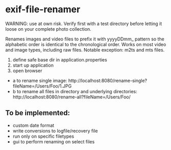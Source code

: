 # exif-file-renamer


WARNING: use at own risk. Verify first with a test directory before letting it loose on your complete photo collection.

Renames images and video files to prefix it with yyyyDDmm_ pattern so the alphabetic order is identical to the chronological order.
Works on most video and image types, including raw files.
Notable exception: m2ts and mts files.

1. define safe base dir in application.properties
2. start up application
3. open browser
 - a to rename single image: 
    http://localhost:8080/rename-single?fileName=/Users/Foo/1.JPG
 - b to rename all files in directory and underlying directories:
    http://localhost:8080/rename-all?fileName=/Users/Foo/
   

## To be implemented:
- custom date format
- write conversions to logfile/recovery file
- run only on specific filetypes
- gui to perform renaming on select files
